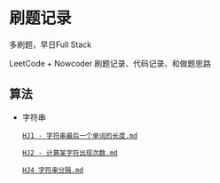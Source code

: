 # 刷题记录
多刷题，早日Full Stack

LeetCode + Nowcoder 刷题记录、代码记录、和做题思路

## 算法
- 字符串

    [`HJ1 - 字符串最后一个单词的长度.md`](https://github.com/cat-lemonade/coding/blob/main/src/HJ1%20字符串最后一个单词的长度/字符串最后一个单词的长度.md)
    
    [`HJ2 - 计算某字符出现次数.md`](https://github.com/cat-lemonade/coding/blob/main/src/HJ2%20计算某字符出现次数/HJ2%20计算某字符出现次数.md)

    [`HJ4 字符串分隔.md`](https://github.com/cat-lemonade/coding/blob/main/src/HJ4%20字符串分隔/HJ4%20字符串分隔.md)

